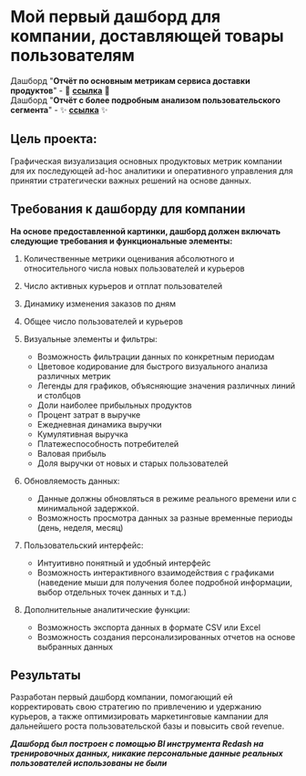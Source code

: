 # Мой первый дашборд для компании, доставляющей товары пользователям 
Дашборд "**Отчёт по основным метрикам сервиса доставки продуктов**" - 🌻 **[ссылка](http://redash.public.karpov.courses/public/dashboards/o5TPhEBAr7j6OYLGlF5ukgNd0JmrumY3rWPC2ZOB?org_slug=default)** 🌻  
Дашборд "**Отчёт c более подробным анализом пользовательского сегмента**" - ✨ **[ссылка](http://redash.public.karpov.courses/public/dashboards/mTXxnqytulGf6Yj0dDgPMAvcrdpDAVOHQu432gyX?org_slug=default)** ✨

## Цель проекта:
Графическая визуализация основных продуктовых метрик компании для их последующей ad-hoc аналитики и оперативного управления для принятии стратегически важных решений на основе данных.

## Требования к дашборду для компании
**На основе предоставленной картинки, дашборд должен включать следующие требования и функциональные элементы:**

1. Количественные метрики оценивания абсолютного и относительного числа новых пользователей и курьеров
2. Число активных курьеров и отплат пользователей
3. Динамику изменения заказов по дням
4. Общее число пользователей и курьеров
5. Визуальные элементы и фильтры:
    - Возможность фильтрации данных по конкретным периодам
    - Цветовое кодирование для быстрого визуального анализа различных метрик
    - Легенды для графиков, объясняющие значения различных линий и столбцов
    - Доли наиболее прибыльных продуктов
    - Процент затрат в выручке
    - Ежедневная динамика выручки
    - Кумулятивная выручка
    - Платежеспособность потребителей
    - Валовая прибыль
    - Доля выручки от новых и старых пользователей
  
6. Обновляемость данных:
    - Данные должны обновляться в режиме реального времени или с минимальной задержкой.
    - Возможность просмотра данных за разные временные периоды (день, неделя, месяц)
7. Пользовательский интерфейс:
    - Интуитивно понятный и удобный интерфейс
    - Возможность интерактивного взаимодействия с графиками (наведение мыши для получения более подробной информации, выбор отдельных точек данных и т.д.)
8. Дополнительные аналитические функции:
    - Возможность экспорта данных в формате CSV или Excel
    - Возможность создания персонализированных отчетов на основе выбранных данных

  ## Результаты
  Разработан первый дашборд компании, помогающий ей корректировать свою стратегию по привлечению и удержанию курьеров, а также оптимизировать маркетинговые кампании для дальнейшего роста пользовательской базы и повысить свой revenue.

***Дашборд был построен с помощью BI инструмента Redash на тренировочных данных, никакие персональные данные реальных пользователей использованы не были***
